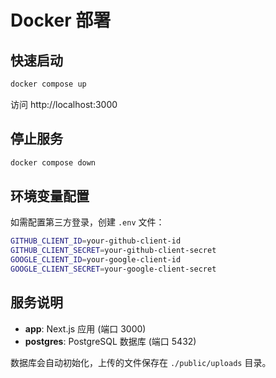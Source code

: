 # Docker 部署

## 快速启动

```bash
docker compose up
```

访问 http://localhost:3000

## 停止服务

```bash
docker compose down
```

## 环境变量配置

如需配置第三方登录，创建 `.env` 文件：

```bash
GITHUB_CLIENT_ID=your-github-client-id
GITHUB_CLIENT_SECRET=your-github-client-secret
GOOGLE_CLIENT_ID=your-google-client-id
GOOGLE_CLIENT_SECRET=your-google-client-secret
```

## 服务说明

- **app**: Next.js 应用 (端口 3000)
- **postgres**: PostgreSQL 数据库 (端口 5432)

数据库会自动初始化，上传的文件保存在 `./public/uploads` 目录。
